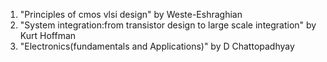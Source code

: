 1. "Principles of cmos vlsi design" by Weste-Eshraghian  
2. "System integration:from transistor design to large scale integration" by Kurt Hoffman    
3. "Electronics(fundamentals and Applications)" by D Chattopadhyay  
